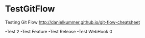 # TestGitFlow
Testing Git Flow http://danielkummer.github.io/git-flow-cheatsheet

-Test 2
-Test Feature
-Test Release
-Test WebHook
0
